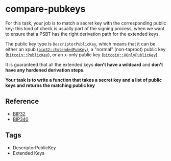# compare-pubkeys

For this task, your job is to match a secret key with the corresponding public key: this kind of check is usually part of the signing process, when we want to ensure that a PSBT has the right
derivation path for the extended keys.

The public key type is `DescriptorPublicKey`, which means that it can be either an xpub ([`bip32::ExtendedPubKey`][xpub]), a "normal" (non-taproot) public key ([`bitcoin::PublicKey`][pk]), or an
x-only public key ([`bitcoin::XOnlyPublicKey`][x_only]).

It is guaranteed that all the extended keys **don't have a wildcard** and **don't have any hardened derivation steps**.

**Your task is to write a function that takes a secret key and a list of public keys and returns the matching public key**

## Reference

- [BIP32](https://github.com/bitcoin/bips/blob/master/bip-0032.mediawiki)
- [BIP340](https://github.com/bitcoin/bips/blob/master/bip-0340.mediawiki)

## Tags

- DescriptorPublicKey
- Extended Keys


[xpub]: https://docs.rs/bitcoin/0.28.1/bitcoin/util/bip32/struct.ExtendedPubKey.html
[pk]: https://docs.rs/bitcoin/0.28.1/bitcoin/util/key/struct.PublicKey.html
[x_only]: https://docs.rs/bitcoin/0.28.1/bitcoin/struct.XOnlyPublicKey.html
